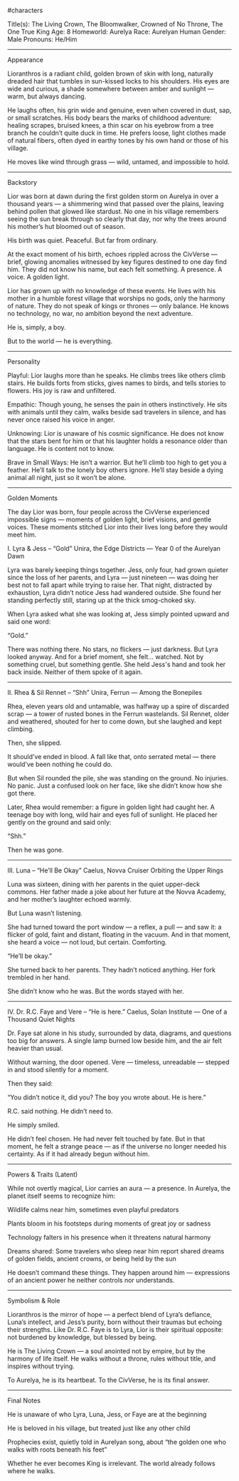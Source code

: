 #characters 

Title(s): The Living Crown, The Bloomwalker, Crowned of No Throne, The One True King
Age: 8
Homeworld: Aurelya
Race: Aurelyan Human
Gender: Male
Pronouns: He/Him


---

Appearance

Lioranthros is a radiant child, golden brown of skin with long, naturally dreaded hair that tumbles in sun-kissed locks to his shoulders. His eyes are wide and curious, a shade somewhere between amber and sunlight — warm, but always dancing.

He laughs often, his grin wide and genuine, even when covered in dust, sap, or small scratches. His body bears the marks of childhood adventure: healing scrapes, bruised knees, a thin scar on his eyebrow from a tree branch he couldn’t quite duck in time. He prefers loose, light clothes made of natural fibers, often dyed in earthy tones by his own hand or those of his village.

He moves like wind through grass — wild, untamed, and impossible to hold.


---

Backstory

Lior was born at dawn during the first golden storm on Aurelya in over a thousand years — a shimmering wind that passed over the plains, leaving behind pollen that glowed like stardust. No one in his village remembers seeing the sun break through so clearly that day, nor why the trees around his mother’s hut bloomed out of season.

His birth was quiet. Peaceful. But far from ordinary.

At the exact moment of his birth, echoes rippled across the CivVerse — brief, glowing anomalies witnessed by key figures destined to one day find him. They did not know his name, but each felt something. A presence. A voice. A golden light.

Lior has grown up with no knowledge of these events. He lives with his mother in a humble forest village that worships no gods, only the harmony of nature. They do not speak of kings or thrones — only balance. He knows no technology, no war, no ambition beyond the next adventure.

He is, simply, a boy.

But to the world — he is everything.


---

Personality

Playful: Lior laughs more than he speaks. He climbs trees like others climb stairs. He builds forts from sticks, gives names to birds, and tells stories to flowers. His joy is raw and unfiltered.

Empathic: Though young, he senses the pain in others instinctively. He sits with animals until they calm, walks beside sad travelers in silence, and has never once raised his voice in anger.

Unknowing: Lior is unaware of his cosmic significance. He does not know that the stars bent for him or that his laughter holds a resonance older than language. He is content not to know.

Brave in Small Ways: He isn’t a warrior. But he’ll climb too high to get you a feather. He’ll talk to the lonely boy others ignore. He’ll stay beside a dying animal all night, just so it won’t be alone.



---

Golden Moments

The day Lior was born, four people across the CivVerse experienced impossible signs — moments of golden light, brief visions, and gentle voices. These moments stitched Lior into their lives long before they would meet him.

I. Lyra & Jess – “Gold”
Unira, the Edge Districts — Year 0 of the Aurelyan Dawn

Lyra was barely keeping things together. Jess, only four, had grown quieter since the loss of her parents, and Lyra — just nineteen — was doing her best not to fall apart while trying to raise her. That night, distracted by exhaustion, Lyra didn’t notice Jess had wandered outside. She found her standing perfectly still, staring up at the thick smog-choked sky.

When Lyra asked what she was looking at, Jess simply pointed upward and said one word:

“Gold.”

There was nothing there. No stars, no flickers — just darkness. But Lyra looked anyway. And for a brief moment, she felt... watched. Not by something cruel, but something gentle. She held Jess's hand and took her back inside. Neither of them spoke of it again.


---

II. Rhea & Sil Rennet – “Shh”
Unira, Ferrun — Among the Bonepiles

Rhea, eleven years old and untamable, was halfway up a spire of discarded scrap — a tower of rusted bones in the Ferrun wastelands. Sil Rennet, older and weathered, shouted for her to come down, but she laughed and kept climbing.

Then, she slipped.

It should’ve ended in blood. A fall like that, onto serrated metal — there would’ve been nothing he could do.

But when Sil rounded the pile, she was standing on the ground. No injuries. No panic. Just a confused look on her face, like she didn’t know how she got there.

Later, Rhea would remember: a figure in golden light had caught her. A teenage boy with long, wild hair and eyes full of sunlight. He placed her gently on the ground and said only:

“Shh.”

Then he was gone.


---

III. Luna – “He’ll Be Okay”
Caelus, Novva Cruiser Orbiting the Upper Rings

Luna was sixteen, dining with her parents in the quiet upper-deck commons. Her father made a joke about her future at the Novva Academy, and her mother’s laughter echoed warmly.

But Luna wasn’t listening.

She had turned toward the port window — a reflex, a pull — and saw it: a flicker of gold, faint and distant, floating in the vacuum. And in that moment, she heard a voice — not loud, but certain. Comforting.

“He’ll be okay.”

She turned back to her parents. They hadn’t noticed anything. Her fork trembled in her hand.

She didn’t know who he was. But the words stayed with her.


---

IV. Dr. R.C. Faye and Vere – “He is here.”
Caelus, Solan Institute — One of a Thousand Quiet Nights

Dr. Faye sat alone in his study, surrounded by data, diagrams, and questions too big for answers. A single lamp burned low beside him, and the air felt heavier than usual.

Without warning, the door opened.
Vere — timeless, unreadable — stepped in and stood silently for a moment.

Then they said:

“You didn’t notice it, did you? The boy you wrote about. He is here.”

R.C. said nothing. He didn’t need to.

He simply smiled.

He didn’t feel chosen. He had never felt touched by fate. But in that moment, he felt a strange peace — as if the universe no longer needed his certainty. As if it had already begun without him.


---

Powers & Traits (Latent)

While not overtly magical, Lior carries an aura — a presence. In Aurelya, the planet itself seems to recognize him:

Wildlife calms near him, sometimes even playful predators

Plants bloom in his footsteps during moments of great joy or sadness

Technology falters in his presence when it threatens natural harmony

Dreams shared: Some travelers who sleep near him report shared dreams of golden fields, ancient crowns, or being held by the sun


He doesn’t command these things. They happen around him — expressions of an ancient power he neither controls nor understands.


---

Symbolism & Role

Lioranthros is the mirror of hope — a perfect blend of Lyra’s defiance, Luna’s intellect, and Jess’s purity, born without their traumas but echoing their strengths. Like Dr. R.C. Faye is to Lyra, Lior is their spiritual opposite: not burdened by knowledge, but blessed by being.

He is The Living Crown — a soul anointed not by empire, but by the harmony of life itself. He walks without a throne, rules without title, and inspires without trying.

To Aurelya, he is its heartbeat.
To the CivVerse, he is its final answer.


---

Final Notes

He is unaware of who Lyra, Luna, Jess, or Faye are at the beginning

He is beloved in his village, but treated just like any other child

Prophecies exist, quietly told in Aurelyan song, about “the golden one who walks with roots beneath his feet”

Whether he ever becomes King is irrelevant. The world already follows where he walks.

 